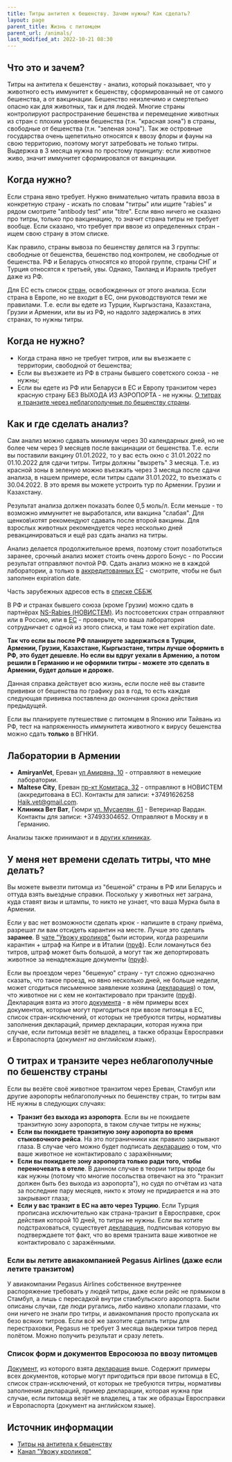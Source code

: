 ```yaml
---
title: Титры антител к бешенству. Зачем нужны? Как сделать?
layout: page
parent_title: Жизнь с питомцем
parent_url: /animals/
last_modified_at: 2022-10-21 08:30
---
```


## Что это и зачем?

Титры на антитела к бешенству - анализ, который показывает, что у животного есть иммунитет к бешенству, сформированный
не от самого бешенства, а от вакцинации. Бешенство неизлечимо и смертельно опасно как для животных, так и для людей.
Многие страны контролируют распространение бешенства и перемещение животных из стран с плохим уровнем бешенства
(т.н. "красная зона") в страны, свободные от бешенства (т.н. "зеленая зона"). Так же островные государства очень
щепетильно относятся к ввозу флоры и фауны на свою территорию, поэтому могут затребовать не только титры.
Выдержка в 3 месяца нужна по простому принципу: если животное живо, значит иммунитет сформировался от вакцинации. 

## Когда нужно?

Если страна явно требует. Нужно внимательно читать правила ввоза в конкретную страну - искать по словам "титры" или
ищите "rabies" и рядом смотрите "antibody test" или "titre". Если явно ничего не сказано про титры,
только про вакцинацию, то значит страна титры не требует вообще. Если сказано, что требует при ввозе
из определенных стран - ищем свою страну в этом списке.

Как правило, страны вывоза по бешенству делятся на 3 группы: свободные от бешенства, бешенство под контролем, не
свободные от бешенства. РФ и Беларусь относятся ко второй группе, страны СНГ и Турция относятся к третьей, увы.
Однако, Таиланд и Израиль требует даже из РФ. 

Для ЕС есть список [стран](https://food.ec.europa.eu/animals/movement-pets/eu-legislation/listing-territories-and-non-eu-countries_en),
освобожденных от этого анализа. Если страна в Европе, но не входит в ЕС, они руководствуются теми же правилами. Т.е.
если вы едете из Турции, Кыргызстана, Казахстана, Грузии и Армении, или вы из РФ, но надолго задержались в этих странах,
то нужны титры. 

## Когда не нужно?

- Когда страна явно не требует титров, или вы въезжаете с территории, свободной от бешенства;
- Если вы въезжаете из РФ в страны бывшего советского союза - не нужны;
- Если вы едете из РФ или Беларуси в ЕС и Европу транзитом через красную страну БЕЗ ВЫХОДА ИЗ АЭРОПОРТА - не нужны.
[О титрах и транзите через неблагополучные по бешенству страны](#о-титрах-и-транзите-через-неблагополучные-по-бешенству-страны).

## Как и где сделать анализ?

Сам анализ можно сдавать минимум через 30 календарных дней, но не более чем через 9 месяцев после вакцинации
от бешенства. Т.е. если вы поставили вакцину 01.01.2022, то у вас есть окно с 31.01.2022 по 01.10.2022 для сдачи титры.
Титры должны "вызреть" 3 месяца. Т.е. из красной зоны в зеленую можно въезжать через 3 месяца после сдачи анализа,
в нашем примере, если титры сдали 31.01.2022, то въезжать с 30.04.2022. В это время вы можете устроить тур по Армении.
Грузии и Казахстану.

Результат анализа должен показать более 0,5 моль/л. Если меньше - то возможно иммунитет не
выработался, или вакцина "слабая". Для щенков\котят рекомендуют сдавать после второй вакцины. Для взрослых животных
рекомендуется через несколько дней ревакцинироваться и ещё раз сдать анализ на титры.

Анализ делается продолжительное время, поэтому стоит позаботиться заранее, срочный анализ может стоить очень дорого
Бонус - по России результат отправляют почтой РФ. Сдать анализ можно не в каждой лаборатории, а только в
[аккредитованных ЕС](https://ec.europa.eu/food/animals/movement-pets/approved-rabies-serology-laboratories/non-eu-countries_en) -
смотрите, чтобы не был заполнен expiration date.

Часть зарубежных адресов есть в [списке СББЖ](https://bit.ly/3SyGHfs)

В РФ и странах бывшего союза (кроме Грузии) можно сдать в партнёрах
[NS-Rabies (НОВИСТЕМ)](https://ns-rabies.ru/poleznaya-informatsiya/kliniki-partnery/).
Из постсоветских стран отправляют или в Россию, или в
[ЕС](https://food.ec.europa.eu/animals/movement-pets/approved-rabies-serology-laboratories/approved-rabies-serology-laboratories-eu-countries_en) -
проверьте, что ваша лаборатория сотрудничает с одной из этого списка, и там тоже нет expiration date.

**Так что если вы после РФ планируете задержаться в Турции, Армении, Грузии, Казахстане, Кыргызстане,
титры лучше оформить в РФ, это будет дешевле. Но если вы вдруг уехали в Армению, а потом решили в Германию и не
оформили титры - можете это сделать в Армении, будет дольше и дороже.**

Данная справка действует всю жизнь, если после неё вы ставите прививки от бешенства по графику раз в год, то есть каждая
следующая прививка поставлена до окончания срока действия предыдущей.

Если вы планируете путешествие с питомцем в Японию или Тайвань из РФ, тест на напряженность иммунитета животного
к вирусу бешенства можно сдать **только** в ВГНКИ. 

## Лаборатории в Армении

- **AmiryanVet**, Ереван [ул Амиряна, 10](https://yandex.ru/maps/org/209808278094) - отправляют в немецкие лаборатории.
- **Maltese City**, Ереван [пр-кт Комитаса, 32](https://yandex.ru/maps/10262/yerevan/house/YE0YcwdjSUQCQFpqfX5xdX5lZg==/?ll=44.503015%2C40.204262&z=17.71) -
  отправляют в НОВИСТЕМ (аккредитована в ЕС). Контакты для записи: +37491626258 Haik.vet@gmail.com.
- **Клиника Вет Ват**, Гюмри [ул. Мусаелян, 61](https://yandex.ru/maps/org/vet_vat/40293317454/) -
  Ветеринар Вардан. Контакты для записи: +37493304652. Отправляют в Москву и в Германию.

Анализы также принимают и в [других клиниках](vetclinics.md).

## У меня нет времени сделать титры, что мне делать?

Вы можете вывезти питомца из "бешеной" страны в РФ или Беларусь и оттуда взять выездные справки. Поскольку у животных
нет заграна, куда ставят визы и штампы, то никто не узнает, что ваша Мурка была в Армении.

Если у вас нет возможности сделать крюк - напишите в страну приёма, разрешат ли вам отсидеть карантин на месте.
Лучше это сделать **заранее**. В [чате "Увожу кроликов"](https://t.me/+Cm_ikyupPDQ4ZDdi) были истории, когда разрешили
карантин + штраф на Кипре и в Италии ([пруф](/files/animals-titers-1.png)). Если ломануться без титров, штраф может быть
большой, а могут так же депортировать животное за ненадлежащие документы ([пруф](/files/animals-titers-2.jpg)). 

Если вы проездом через "бешеную" страну - тут сложно однозначно сказать, что такое проезд, но явно несколько дней,
не больше недели, может сгодиться письменное заявление хозяина ([декларация](/files/animals-rabies-decl.jpg)) о том,
что животное ни с кем не контактировало при транзите ([пруф](/files/animals-titers-3.png)). Декларация взята из
этого [документа](#список-форм-и-документов-евросоюза-по-ввозу-питомцев) - в нём примеры всех документов, которые могут
пригодиться при ввозе питомца в ЕС, список стран-исключений, от которых не требуются титры, нормативы заполнения
деклараций, пример декларации, которая нужна при случае, если питомца везёт не владелец, а также образцы Евросправки и
Европаспорта (*документ на английском языке*).

## О титрах и транзите через неблагополучные по бешенству страны

Если вы везёте своё животное транзитом через Ереван, Стамбул или другие аэропорты неблагополучных по бешенству
стран, то титры вам НЕ нужны в следующих случаях:

- **Транзит без выхода из аэропорта**. Если вы не покидаете транзитную зону аэропорта, в таком случае титры не нужны;
- **Если вы покидаете транзитную зону аэропорта во время стыковочного рейса**. На это пограничники как правило закрывают
глаза. В случае чего можно будет подписать [декларацию](/files/animals-rabies-decl.jpg) о том, что ваше животное не контактировало с заражёнными;
- **Если вы покидаете зону аэропорта только ради того, чтобы переночевать в отеле**. В данном случае в теории титры
вроде бы как нужны (потому что многие посольства отвечают на это "транзит должен быть без выхода из аэропорта"), но судя
по отчётам из чата за последние пару месяцев, никто к этому не придирается и на это закрывают глаза;
- **Если у вас транзит в ЕС на авто через Турцию**. Если Турция прописана исключительно как страна-транзит в Евросправке,
срок действия которой 10 дней, то титры не нужны. Если вы хотите подстраховаться, существует
[декларация](/files/animals-rabies-decl.jpg), подписывая которую вы подтверждаете тот факт, что во время транзита ваше
животное не контактировало с заражёнными.

### Если вы летите авиакомпанией Pegasus Airlines (даже если летите транзитом)

У авиакомпании Pegasus Airlines собственное внутреннее распоряжение требовать у людей титры, даже если рейс не прямиком
в Стамбул, а лишь с пересадкой внутри стамбульского аэропорта. Были описаны случаи, где люди ругались, либо наивно
хлопали глазами, что они ничего не знали про титры, и авиакомпания просто пропускала их безо всяких титров. Если всё
же захотите сделать титры для перестраховки, Pegasus не требует 3 месяца выдержки титров перед полётом.
Можно получить результат и сразу лететь.

### Список форм и документов Евросоюза по ввозу питомцев

[Документ](https://eur-lex.europa.eu/eli/reg_impl/2013/577/2019-11-01), из которого взята
[декларация](/files/animals-rabies-decl.jpg) выше. Содержит примеры всех документов, которые могут пригодиться при
ввозе питомца в ЕС, список стран-исключений, от которых не требуются титры, нормативы заполнения деклараций, пример
декларации, которая нужна при случае, если питомца везёт не владелец, а так же образцы Евросправки
и Европаспорта (документ на английском языке).

## Источник информации

- [Титры на антитела к бешенству](https://app.simplenote.com/p/T0hr6m)
- [Канал "Увожу кроликов"](https://t.me/+Cm_ikyupPDQ4ZDdi)
